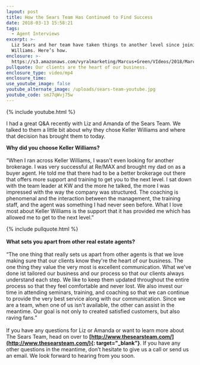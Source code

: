 ```yaml
---
layout: post
title: How the Sears Team Has Continued to Find Success
date: 2018-03-13 15:58:21
tags:
  - Agent Interviews
excerpt: >-
  Liz Sears and her team have taken things to another level since joining Keller
  Williams. Here’s how.
enclosure: >-
  https://s3.amazonaws.com/vyralmarketing/Marcus+Green/VIdeos/2018/March/Northern+Utah+Real+Estate+Coaching-+How+the+Sears+Team+Has+Continued+to+Find+Success.mp4
pullquote: Our clients are the heart of our business.
enclosure_type: video/mp4
enclosure_time:
use_youtube_image: false
youtube_alternate_image: /uploads/sears-team-youtube.jpg
youtube_code: smJ7qWvj75w
---
```


{% include youtube.html %}

I had a great Q&A recently with Liz and Amanda of the Sears Team. We talked to them a little bit about why they chose Keller Williams and where that decision has brought them to today.

**Why did you choose Keller Williams?**<br><br>“When I ran across Keller Williams, I wasn't even looking for another brokerage. I was very successful at Re/MAX and brought my dad on as a buyer agent. He told me that there had to be a better brokerage out there that offers more support and training to get you to the next level. I sat down with the team leader at KW and the more he talked, the more I was impressed with the way the company was structured. The coaching is phenomenal and the interaction between the management, the training staff, and the agent was something I had never seen before. What I love most about Keller Williams is the support that it has provided me which has allowed me to get to the next level.”

{% include pullquote.html %}<br><br>**What sets you apart from other real estate agents?**<br><br>“The one thing that really sets us apart from other agents is that we love making sure that our clients know they're the heart of our business. The one thing they value the very most is excellent communication. What we've done ist tailored our business and our process so that our clients always understand each step. We like to keep them updated throughout the entire process so that they feel comfortable and never lost. We also invest our time in attending seminars, training, and coaching so that we can continue to provide the very best service along with our communication. Since we are a team, when one of us isn't available, the other can assist in the meantime. Our goal is not only to created satisfied customers, but also raving fans.”<br><br>If you have any questions for Liz or Amanda or want to learn more about The Sears Team, head on over to **[http://www.thesearsteam.com/](http://www.thesearsteam.com/){: target="_blank"}**. If you have any other questions in the meantime, don’t hesitate to give us a call or send us an email. We look forward to hearing from you soon.